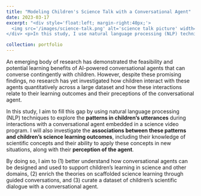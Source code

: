 ```yaml
---
title: "Modeling Children's Science Talk with a Conversational Agent"
date: 2023-03-17
excerpt: "<div style='float:left; margin-right:40px;'>
  <img src='/images/science-talk.png' alt='science talk picture' width='230' height='120'>
</div> <p>In this study, I use natural language processing (NLP) techniques to explore the patterns and themes in children’s utterances during their interactions with a conversational agent embedded in a science video program. I also investigate the associations between these patterns and children’s science learning outcomes and their perceptions of the conversational agent.</p>"

collection: portfolio
---
```


An emerging body of research has demonstrated the feasibility and potential learning benefits of AI-powered conversational agents that can converse contingently with children. However, despite these promising findings, no research has yet investigated how children interact with these agents quantitatively across a large dataset and how these interactions relate to their learning outcomes and their preceptions of the conversational agent. 

In this study, I aim to fill this gap by using natural language processing (NLP) techniques to explore the **patterns in children’s utterances** during interactions with a conversational agent embedded in a science video program. I will also investigate the **associations between these patterns and children’s science learning outcomes**, including their knowledge of scientific concepts and their ability to apply these concepts in new situations, along with their **perception of the agent**. 

By doing so, I aim to (1) better understand how conversational agents can be designed and used to support children’s learning in science and other domains, (2) enrich the theories on scaffolded science learning through guided conversations, and (3) curate a dataset of children’s scientific dialogue with a conversational agent.

 <!-- "In this study, I use natural language processing (NLP) techniques to explore the patterns and themes in children’s utterances during their interactions with a conversational agent embedded in a science video program. I also investigate the associations between these patterns and children’s science learning outcomes and their perceptions of the conversational agent. <br/><img src='/images/science-talk.png' alt='science talk picture' width='400' height='250'>" -->
